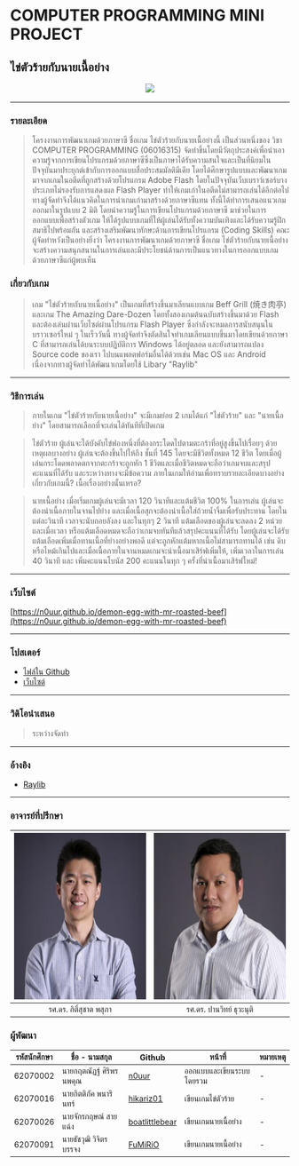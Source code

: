 # COMPUTER PROGRAMMING MINI PROJECT
## ไข่ตัวร้ายกับนายเนื้อย่าง

<p align="center">
  <img src="https://media.giphy.com/media/c11ISnPiRdis8/giphy.gif" />
</p>

<hr>

### รายละเอียด
> โครงงานการพัฒนาเกมด้วยภาษาซี ชื่อเกม ไข่ตัวร้ายกับนายเนื้อย่างนี้ เป็นส่วนหนึ่งของ วิชา COMPUTER PROGRAMMING (06016315)
จัดทำขึ้นโดยมีวัตถุประสงค์เพื่อนำเอาความรู้จากการเขียนโปรแกรมด้วยภาษาซีซึ่งเป็นภาษาได้รับความสนใจและเป็นที่นิยมในปัจจุบันมาประยุกต์เข้ากับการออกแบบสื่อประสมมัลติมีเดีย 
โดยได้ศึกษารูปแบบและพัฒนาเกมมาจากเกมในอตีดที่ถูกสร้างด้วยโปรแกรม Adobe Flash โดยในปัจจุบันเว็บเบราว์เซอร์บางประเภทไม่รองรับการแสดงผล Flash Player 
ทำให้เกมเก่าในอตีดไม่สามารถเล่นได้อีกต่อไป ทางผู้จัดทำจึงได้แนวคิดในการนำเกมเก่ามาสร้างด้วยภาษาซีแทน ทั้งนี้ได้ทำการเสนอแนวเกมออกมาในรูปแบบ 2 มิติ โดยนำความรู้ในการเขียนโปรแกรมด้วยภาษาซี
มาช่วยในการออกแบบเพื่อสร้างตัวเกม ให้ได้รูปแบบเกมที่ให้ผู้เล่นได้รับทั้งความบันเทิงและได้รับความรู้ฝึกสมาธิไปพร้อมกัน และสร้างเสริมพัฒนาทักษะด้านการเขียนโปรแกรม (Coding Skills) 
คณะผู้จัดทำหวังเป็นอย่างยิ่งว่า โครงงานการพัฒนาเกมด้วยภาษาซี ชื่อเกม ไข่ตัวร้ายกับนายเนื้อย่าง จะสร้างความสนุกสนานในการเล่นและมีประโยชน์ด้านการเป็นแนวทางในการออกแบบเกมด้วยภาษาซีแก่ผู้พบเห็น

### เกี่ยวกับเกม
> เกม "ไข่ตัวร้ายกับนายเนื้อย่าง" เป็นเกมที่สร้างขึ้นมาเลียนแบบเกม Beff Grill (焼き肉亭) และเกม The Amazing Dare-Dozen โดยทั้งสองเกมต้นฉบับสร้างขึ้นมาด้วย Flash และต้องเล่นผ่านเว็บไซต์ผ่านโปรแกรม Flash Player ซึ่งกำลังจะหมดการสนับสนุนในบราวเซอร์ใหม่ ๆ ในเร็ววันนี้ ทางผู้จัดทำจึงตัดสินใจทำเกมเลียนแบบขึ้นมาโดยเขียนด้วยภาษา C ที่สามารถเล่นได้บนระบบปฏิบัติการ Windows ได้อยู่ตลอด และยังสามารถแปลง Source code ของเรา ไปบนแพลตฟอร์มอื่นได้ด้วยเช่น Mac OS และ Android เนื่องจากทางผู้จัดทำได้พัฒนาเกมโดยใช้ Libary "Raylib"

<hr>

### วิธีการเล่น
> ภายในเกม "ไข่ตัวร้ายกับนายเนื้อย่าง" จะมีเกมย่อย 2 เกมได้แก่ "ไข่ตัวร้าย" และ "นายเนื้อย่าง" โดยสามารถเลือกที่จะเล่นได้ทันทีที่เปิดเกม

> ไข่ตัวร้าย ผู้เล่นจะได้บังคับไข่ฟองหนึ่งที่ต้องกระโดดไปตามตะกร้าที่อยู่สูงขึ้นไปเรื่อยๆ ด้วยเหตุผลบางอย่าง ผู้เล่นจะต้องขึ้นไปให้ถึง ชั้นที่ 145 โดยจะมีชีวิตทั้งหมด 12 ชีวิต โดยเมื่อผู้เล่นกระโดดพลาดตกจากตะกร้าจะถูกหัก 1 ชีวิตและเมื่อชีวิตหมดจะถือว่าเกมจบและสรุปคะแนนที่ได้รับ และระหว่างทางจะมีข้อความ ภายในเกมให้อ่านเพื่อทราบรายละเอียดบางอย่างเกี่ยวกับเกมนี้? เนื้อเรื่องอย่างนั้นเหรอ?

> นายเนื้อย่าง เมื่อเริ่มเกมผู้เล่นจะมีเวลา 120 วินาทีและแต้มชีวิต 100% ในการเล่น ผู้เล่นจะต้องนำเนื้อภายในจานไปย่าง และเมื่อเนื้อสุกจะต้องนำเนื้อใส่ถ้วยน้ำจิ้มเพื่อรับประทาน โดยในแต่ละวินาที เวลาจะนับถอยลังลง และในทุกๆ 2 วินาที แต้มเลือดของผู้เล่นจะลดลง 2 หน่วย และเมื่อเวลา หรือแต้มเลือดหมดจะถือว่าเกมจบทันทีแล้วสรุปคะแนนที่ได้รับ โดยผู้เล่นจะได้รับแต้มเลือดเพิ่มเมื่อทานเนื้อที่ย่างอย่างพอดี แต่จะถูกหักแต้มหากเนื้อไม่สามารถทานได้ เช่น ดิบ หรือไหม้เกินไปและเมื่อเนื้อภายในจานหมดเกมจะนำเนื้อมาเสิร์ฟเพิ่มให้, เพิ่มเวลาในการเล่น 40 วินาที และ เพิ่มคะแนนโบนัส 200 คะแนนในทุก ๆ ครั้งที่นำเนื้อมาเสิร์ฟใหม่!

<hr>

### เว็บไซต์
[https://n0uur.github.io/demon-egg-with-mr-roasted-beef](https://n0uur.github.io/demon-egg-with-mr-roasted-beef)

<hr>

### โปสเตอร์
- [ไฟล์ใน Github](https://github.com/n0uur/demon-egg-with-mr-roasted-beef/tree/master/poster)
- [เว็บไซต์](https://n0uur.github.io/demon-egg-with-mr-roasted-beef/#poster)

<hr>

### วิดิโอนำเสนอ
> ระหว่างจัดทำ

<hr>

### อ้างอิง
 - [Raylib](https://www.raylib.com/)

<hr>

### อาจารย์ที่ปรึกษา
| <img src="static/advisor/Kitsuchart-300x300.jpg" width="300px" height="300px"> | <img src="static/advisor/Panwit-300x300.jpg" width="300px" height="300px"> |
|:-:|:-:|
|รศ.ดร. กิติ์สุชาต พสุภา|รศ.ดร. ปานวิทย์ ธุวะนุติ|

### ผู้พัฒนา
|รหัสนักศึกษา| ชื่อ - นามสกุล | Github | หน้าที่ | หมายเหตุ |
|--|--|--|--|--|
| 62070002 | นายกฤตณัฏฐ์ ศิริพรนพคุณ | [n0uur](https://github.com/n0uur) | ออกแบบและเขียนระบบโดยรวม | - |
| 62070016 | นายกิตติภัค พนารินทร์ | [hikariz01](https://github.com/hikariz01) | เขียนเกมไข่ตัวร้าย | - |
| 62070026 | นายจักรกฤษณ์ สายแฉ่ง | [boatlittlebear](https://github.com/boatlittlebear) | เขียนเกมนายเนื้อย่าง | - |
| 62070091 | นายธัชวุฒิ วิจิตรบรรจง | [FuMiRiO](https://github.com/FuMiRiO) | เขียนเกมนายเนื้อย่าง | - |
